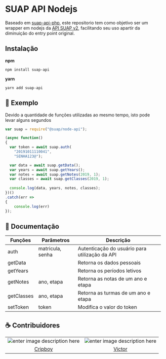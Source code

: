 
# SUAP API Nodejs
Baseado em [suap-api-php](https://github.com/ivmelo/suap-api-php), este repositorio tem como objetivo ser um wrapper em nodejs da [API SUAP v2](https://suap.ifrn.edu.br/api/), facilitando seu uso apartir da diminuição do entry point original.

## Instalação
**npm**

`npm install suap-api`

**yarn**

`yarn add suap-api`

## 📣 Exemplo
Devido a quantidade de funções utilizadas ao mesmo tempo, isto pode levar alguns segundos
```js
var suap = require("@suap/node-api");

(async function()
{
  var token = await suap.auth(
    "20191011110041", 
    "SENHA123@");

  var data = await suap.getData();
  var years = await suap.getYears();
  var notes = await suap.getNotes(2019, 1);
  var classes = await suap.getClasses(2019, 1);
  
  console.log(data, years, notes, classes);
})()
.catch(err => 
{
	console.log(err)
});
```

## 📄 Documentação

| Funções | Parâmetros| Descrição |
| -------- | ----------- | ----------- |
| auth | matricula, senha | Autenticação do usuário para utilização da API |
| getData| | Retorna os dados pessoais |
| getYears| | Retorna os períodos letivos |
| getNotes| ano, etapa | Retorna as notas de um ano e etapa |
| getClasses | ano, etapa | Retorna as turmas de um ano e etapa |
| setToken| token | Modifica o valor do token |

## ☕️ Contribuidores
| | | 
| :--------: | :-----------: |
| ![enter image description here](https://avatars0.githubusercontent.com/u/36797037?s=80&v=4)|![enter image description here](https://avatars0.githubusercontent.com/u/35354040?s=80&v=4)
|[Cripboy](https://github.com/CripBoy) |[Victor](https://github.com/victordaniel102)
